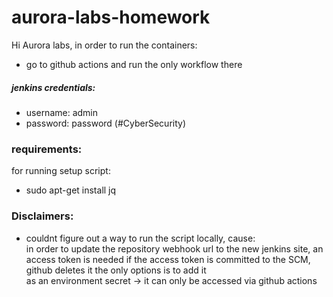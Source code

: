 # aurora-labs-homework #
Hi Aurora labs, in order to run the containers:
- go to github actions and run the only workflow there

##### jenkins credentials: ###
- username: admin
- password: password (#CyberSecurity)


### requirements: ###
for running setup script:
- sudo apt-get install jq 


### Disclaimers: ###
- couldnt figure out a way to run the script locally, cause: \
  in order to update the repository webhook url to the new jenkins site, an access token is needed
  if the access token is committed to the SCM, github deletes it the only options is to add it \
as an environment secret -> it can only be accessed via github actions


